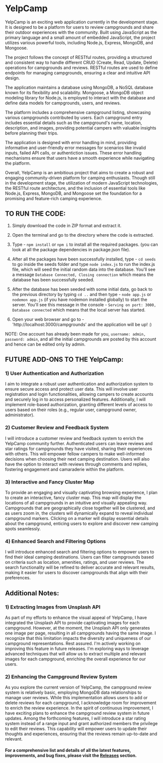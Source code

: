 # YelpCamp
YelpCamp is an exciting web application currently in the development stage. It is designed to be a platform for users to review campgrounds and share their outdoor experiences with the community. Built using JavaScript as the primary language and a small amount of embedded JavaScript, the project utilizes various powerful tools, including Node.js, Express, MongoDB, and Mongoose.

The project follows the concept of RESTful routes, providing a structured and consistent way to handle different CRUD (Create, Read, Update, Delete) operations for campgrounds and reviews. RESTful routes are used to define endpoints for managing campgrounds, ensuring a clear and intuitive API design.

The application maintains a database using MongoDB, a NoSQL database known for its flexibility and scalability. Mongoose, a MongoDB object modeling library for Node.js, is employed to interact with the database and define data models for campgrounds, users, and reviews.

The platform includes a comprehensive campground listing, showcasing various campgrounds contributed by users. Each campground entry includes essential details such as the campground's name, location, description, and images, providing potential campers with valuable insights before planning their trips.

The application is designed with error handling in mind, providing informative and user-friendly error messages for scenarios like invalid inputs, failed API calls, or authentiction issues. These error handling mechanisms ensure that users have a smooth experience while navigating the platform.

Overall, YelpCamp is an ambitious project that aims to create a robust and engaging community-driven platform for camping enthusiasts. Though still in the development stage, the utilization of modern JavaScript technologies, the RESTful route architecture, and the inclusion of essential tools like Node.js, Express, MongoDB, and Mongoose set the foundation for a promising and feature-rich camping experience.

## TO RUN THE CODE:

1) Simply download the code in ZIP format and extract it.
   
2) Open the terminal and go to the directory where the code is extracted.
   
3) Type - ```npm install``` or ```npm i``` to install all the required packages. (you can look at all the package dependencies in package.json file).
4) After all the packages have been successfully installed, type - `cd seeds` to go inside the seeds folder and type `node index.js` to run the index.js file, which will seed the initial random data into the database. You'll see a message `Database Connected, Closing connection` which means the database has been successfully seeded.

5) After the database has been seeded with some initial data, go back to the previous directory by typing `cd ..` and then type - ```node app.js``` or ```nodemon app.js``` (if you have nodemon installed globally) to start the server. You'll see this message in the console - ```Serving on port: 3000, Database connected``` which means that the local server has started.
   
6) Open your web browser and go to - 'http://localhost:3000/campgrounds' and the application will be up! :)

NOTE: One account has already been made for you, `username: admin, password: admin`, and all the initial campgrounds are posted by this account and hence can be edited only by admin.


## FUTURE ADD-ONS TO THE YelpCamp:
### 1) **User Authentication and Authorization**
I aim to integrate a robust user authentication and authorization system to ensure secure access and protect user data. This will involve user registration and login functionalities, allowing campers to create accounts and securely log in to access personalized features. Additionally, I will implement role-based authorization, granting different levels of access to users based on their roles (e.g., regular user, campground owner, administrator).
### 2) **Customer Review and Feedback System**
I will introduce a customer review and feedback system to enrich the YelpCamp community further. Authenticated users can leave reviews and star ratings for campgrounds they have visited, sharing their experiences with others. This will empower fellow campers to make well-informed decisions when choosing their next camping destination. Users will also have the option to interact with reviews through comments and replies, fostering engagement and camaraderie within the platform.
### 3) **Interactive and Fancy Cluster Map**  
To provide an engaging and visually captivating browsing experience, I plan to create an interactive, fancy cluster map. This map will display the locations of all campgrounds in an intuitive and visually appealing way. Campgrounds that are geographically close together will be clustered, and as users zoom in, the clusters will dynamically expand to reveal individual campground markers. Clicking on a marker will display essential details about the campground, enticing users to explore and discover new camping spots seamlessly.
### 4) **Enhanced Search and Filtering Options**  
I will introduce enhanced search and filtering options to empower users to find their ideal camping destinations. Users can filter campgrounds based on criteria such as location, amenities, ratings, and user reviews. The search functionality will be refined to deliver accurate and relevant results, making it easier for users to discover campgrounds that align with their preferences.

## Additional Notes:
### 1) Extracting Images from Unsplash API
As part of my efforts to enhance the visual appeal of YelpCamp, I have integrated the Unsplash API to provide captivating images for each campground. However, at the moment, the Unsplash API only generates one image per page, resulting in all campgrounds having the same image. I recognize that this limitation impacts the diversity and uniqueness of our campground representations. Rest assured. I'm actively working on improving this feature in future releases. I'm exploring ways to leverage advanced techniques that will allow us to extract multiple and relevant images for each campground, enriching the overall experience for our users.

### 2) Enhancing the Campground Review System
As you explore the current version of YelpCamp, the campground review system is relatively basic, employing MongoDB data relationships to manage user reviews. While this implementation allows users to add or delete reviews for each campground, I acknowledge room for improvement to enrich the review experience. In the spirit of continuous improvement, I have exciting plans to enhance the campground review system in future updates. Among the forthcoming features, I will introduce a star rating system instead of a range input and grant authorized members the privilege to edit their reviews. This capability will empower users to update their thoughts and experiences, ensuring that the reviews remain up-to-date and relevant.


#### For a comprehensive list and details of all the latest features, improvements, and bug fixes, please visit the [Releases](https://github.com/sak345/YelpCamp/releases) section.

